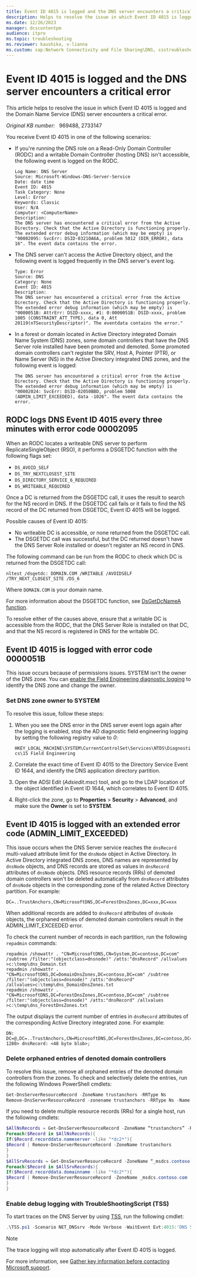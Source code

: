 ```yaml
---
title: Event ID 4015 is logged and the DNS server encounters a critical error
description: Helps to resolve the issue in which Event ID 4015 is logged and the Domain Name Service (DNS) server encounters a critical error.
ms.date: 12/26/2023
manager: dcscontentpm
audience: itpro
ms.topic: troubleshooting
ms.reviewer: kaushika, v-lianna
ms.custom: sap:Network Connectivity and File Sharing\DNS, csstroubleshoot
---
```

# Event ID 4015 is logged and the DNS server encounters a critical error

This article helps to resolve the issue in which Event ID 4015 is logged and the Domain Name Service (DNS) server encounters a critical error.

_Original KB number:_ &nbsp; 969488, 2733147

You receive Event ID 4015 in one of the following scenarios:

- If you're running the DNS role on a Read-Only Domain Controller (RODC) and a writable Domain Controller (hosting DNS) isn't accessible, the following event is logged on the RODC.

    ```output
    Log Name: DNS Server
    Source: Microsoft-Windows-DNS-Server-Service
    Date: date time
    Event ID: 4015
    Task Category: None
    Level: Error
    Keywords: Classic
    User: N/A
    Computer: <ComputerName>
    Description:
    The DNS server has encountered a critical error from the Active Directory. Check that the Active Directory is functioning properly. The extended error debug information (which may be empty) is "00002095: SvcErr: DSID-03210A6A, problem 5012 (DIR_ERROR), data 16". The event data contains the error.
    ```

- The DNS server can't access the Active Directory object, and the following event is logged frequently in the DNS server's event log.

    ```output
    Type: Error
    Source: DNS
    Category: None
    Event ID: 4015
    Description:
    The DNS server has encountered a critical error from the Active Directory. Check that the Active Directory is functioning properly. The extended error debug information (which may be empty) is "0000051B: AttrErr: DSID-xxxx, #1: 0:0000051B: DSID-xxxx, problem 1005 (CONSTRAINT_ATT_TYPE), data 0, Att 20119(nTSecurityDescriptor)". The eventdata contains the error."
    ```

- In a forest or domain located in Active Directory integrated Domain Name System (DNS) zones, some domain controllers that have the DNS Server role installed have been promoted and demoted. Some promoted domain controllers can't register the SRV, Host A, Pointer (PTR), or Name Server (NS) in the Active Directory integrated DNS zones, and the following event is logged:

    ```ouput
    The DNS server has encountered a critical error from the Active Directory. Check that the Active Directory is functioning properly. The extended error debug information (which may be empty) is "00002024: SvcErr: DSID-02050BBD, problem 5008 (ADMIN_LIMIT_EXCEEDED), data -1026". The event data contains the error.
    ```

## RODC logs DNS Event ID 4015 every three minutes with error code 00002095

When an RODC locates a writeable DNS server to perform ReplicateSingleObject (RSO), it performs a DSGETDC function with the following flags set:

- `DS_AVOID_SELF`
- `DS_TRY_NEXTCLOSEST_SITE`
- `DS_DIRECTORY_SERVICE_6_REQUIRED`
- `DS_WRITEABLE_REQUIRED`

Once a DC is returned from the DSGETDC call, it uses the result to search for the NS record in DNS. If the DSGETDC call fails or it fails to find the NS record of the DC returned from DSGETDC, Event ID 4015 will be logged.

Possible causes of Event ID 4015:

- No writeable DC is accessible, or none returned from the DSGETDC call.
- The DSGETDC call was successful, but the DC returned doesn't have the DNS Server Role installed or doesn't register an NS record in DNS.

The following command can be run from the RODC to check which DC is returned from the DSGETDC call:

```console
nltest /dsgetdc: DOMAIN.COM /WRITABLE /AVOIDSELF /TRY_NEXT_CLOSEST_SITE /DS_6
```

Where `DOMAIN.COM` is your domain name.

For more information about the DSGETDC function, see [DsGetDcNameA function](/windows/win32/api/dsgetdc/nf-dsgetdc-dsgetdcnamea).

To resolve either of the causes above, ensure that a writable DC is accessible from the RODC, that the DNS Server Role is installed on that DC, and that the NS record is registered in DNS for the writable DC.

## Event ID 4015 is logged with error code 0000051B

This issue occurs because of permissions issues. SYSTEM isn't the owner of the DNS zone. You can [enable the Field Engineering diagnostic logging](../identity/configure-ad-and-lds-event-logging.md#enable-field-engineering-diagnostic-event-logging) to identify the DNS zone and change the owner.

### Set DNS zone owner to SYSTEM

To resolve this issue, follow these steps:

1. When you see the DNS error in the DNS server event logs again after the logging is enabled, stop the AD diagnostic field engineering logging by setting the following registry value to *0*:

    `HKEY_LOCAL_MACHINE\SYSTEM\CurrentControlSet\Services\NTDS\Diagnostics\15 Field Engineering`
2. Correlate the exact time of Event ID 4015 to the Directory Service Event ID 1644, and identify the DNS application directory partition.
3. Open the ADSI Edit (*Adsiedit.msc*) tool, and go to the LDAP location of the object identified in Event ID 1644, which correlates to Event ID 4015.
4. Right-click the zone, go to **Properties** > **Security** > **Advanced**, and make sure the **Owner** is set to **SYSTEM**.

## Event ID 4015 is logged with an extended error code (ADMIN_LIMIT_EXCEEDED)

This issue occurs when the DNS Server service reaches the `dnsRecord` multi-valued attribute limit for the `dnsNode` object in Active Directory. In Active Directory integrated DNS zones, DNS names are represented by `dnsNode` objects, and DNS records are stored as values in `dnsRecord` attributes of `dnsNode` objects. DNS resource records (RRs) of demoted domain controllers won't be deleted automatically from `dnsRecord` attributes of `dnsNode` objects in the corresponding zone of the related Active Directory partition. For example:

```output
DC=..TrustAnchors,CN=MicrosoftDNS,DC=ForestDnsZones,DC=xxx,DC=xxx
```

When additional records are added to `dnsRecord` attributes of `dnsNode` objects, the orphaned entries of demoted domain controllers result in the ADMIN_LIMIT_EXCEEDED error.

To check the current number of records in each partition, run the following `repadmin` commands:

```console
repadmin /showattr . "CN=MicrosoftDNS,CN=System,DC=contoso,DC=com" /subtree /filter:"(objectclass=dnsnode)" /atts:"dnsRecord" /allvalues >c:\temp\dns_Domain.txt
repadmin /showattr . "CN=MicrosoftDNS,DC=DomainDnsZones,DC=contoso,DC=com" /subtree /filter:"(objectclass=dnsnode)" /atts:"dnsRecord" /allvalues>c:\temp\dns_DomainDnsZones.txt
repadmin /showattr . "CN=MicrosoftDNS,DC=ForestDnsZones,DC=contoso,DC=com" /subtree /filter:"(objectclass=dnsnode)" /atts:"dnsRecord" /allvalues >c:\temp\dns_ForestDnsZones.txt
```

The output displays the current number of entries in `dnsRecord` attributes of the corresponding Active Directory integrated zone. For example:

```output
DN: DC=@,DC=..TrustAnchors,CN=MicrosoftDNS,DC=ForestDnsZones,DC=contoso,DC=com
1280> dnsRecord: <48 byte blob>;
```

### Delete orphaned entries of denoted domain controllers

To resolve this issue, remove all orphaned entries of the denoted domain controllers from the zones. To check and selectively delete the entries, run the following Windows PowerShell cmdlets:

```powershell
Get-DnsServerResourceRecord -ZoneName trustanchors -RRType Ns
Remove-DnsServerResourceRecord -zonename trustanchors -RRType Ns -Name “@” -RecordData DC.contoso.com
```

If you need to delete multiple resource records (RRs) for a single host, run the following cmdlets:

```powershell
$AllNsRecords = Get-DnsServerResourceRecord -ZoneName “trustanchors” -RRType Ns
Foreach($Record in $AllNsRecords){
If($Record.recorddata.nameserver -like "*dc2*"){
$Record | Remove-DnsServerResourceRecord -ZoneName trustanchors
}
}
$AllSrvRecords = Get-DnsServerResourceRecord -ZoneName “_msdcs.contoso.com” -RRType Srv
Foreach($Record in $AllSrvRecords){
If($Record.recorddata.domainname -like "*dc2*"){
$Record | Remove-DnsServerResourceRecord -ZoneName _msdcs.contoso.com
}
}
```

### Enable debug logging with TroubleShootingScript (TSS)

To start traces on the DNS Server by using [TSS](https://aka.ms/getTSS), run the following cmdlet:

```powershell
.\TSS.ps1 -Scenario NET_DNSsrv -Mode Verbose -WaitEvent Evt:4015:'DNS Server'
```

> [!NOTE]
> The trace logging will stop automatically after Event ID 4015 is logged.

For more information, see [Gather key information before contacting Microsoft support](troubleshoot-dns-guidance.md#gather-key-information-before-contacting-microsoft-support).
